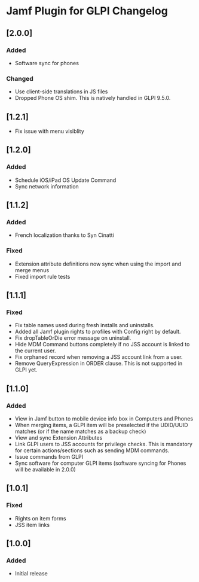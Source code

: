 # Jamf Plugin for GLPI Changelog

## [2.0.0]

### Added

- Software sync for phones

### Changed

- Use client-side translations in JS files
- Dropped Phone OS shim. This is natively handled in GLPI 9.5.0.

## [1.2.1]

- Fix issue with menu visiblity

## [1.2.0]

### Added

- Schedule iOS/iPad OS Update Command
- Sync network information

## [1.1.2]

### Added

- French localization thanks to Syn Cinatti

### Fixed

- Extension attribute definitions now sync when using the import and merge menus
- Fixed import rule tests

## [1.1.1]

### Fixed
- Fix table names used during fresh installs and uninstalls.
- Added all Jamf plugin rights to profiles with Config right by default.
- Fix dropTableOrDie error message on uninstall.
- Hide MDM Command buttons completely if no JSS account is linked to the current user.
- Fix orphaned record when removing a JSS account link from a user.
- Remove QueryExpression in ORDER clause. This is not supported in GLPI yet.

## [1.1.0]

### Added
- View in Jamf button to mobile device info box in Computers and Phones
- When merging items, a GLPI item will be preselected if the UDID/UUID matches (or if the name matches as a backup check)
- View and sync Extension Attributes
- Link GLPI users to JSS accounts for privilege checks. This is mandatory for certain actions/sections such as sending MDM commands.
- Issue commands from GLPI
- Sync software for computer GLPI items (software syncing for Phones will be available in 2.0.0)

## [1.0.1]

### Fixed
- Rights on item forms
- JSS item links

## [1.0.0]

### Added
- Initial release
